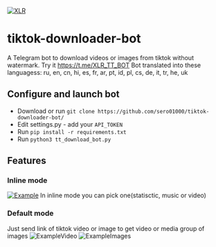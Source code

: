 [![XLR](/img/xlr.jpg)](https://t.me/XLR_TT_BOT)
# tiktok-downloader-bot
A Telegram bot to download videos or images from tiktok without watermark. Try it https://t.me/XLR_TT_BOT
Bot translated into these languagess: ru, en, cn, hi, es, fr, ar, pt, id, pl, cs, de, it, tr, he, uk

## Configure and launch bot
  - Download or run `git clone https://github.com/sero01000/tiktok-downloader-bot/`
  - Edit settings.py - add your `API_TOKEN`
  - Run `pip install -r requirements.txt`
  - Run `python3 tt_download_bot.py`

## Features
### Inline mode
  [![Example](/img/inline_example.jpg)](https://t.me/XLR_TT_BOT)
  In inline mode you can pick one(statisctic, music or video)

### Default mode
  Just send link of tiktok video or image to get video or media group of images
  ![ExampleVideo](/img/video_xlr.JPG)
  ![ExampleImages](/img/images_xlr.JPG)
  
